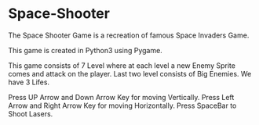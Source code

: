 # Space-Shooter
The Space Shooter Game is a recreation of famous Space Invaders Game.

This game is created in Python3 using Pygame.

This game consists of 7 Level where at each level a new Enemy Sprite comes and attack on the player.
Last two level consists of Big Enemies.
We have 3 Lifes.

Press UP Arrow and Down Arrow Key for moving Vertically.
Press Left Arrow and Right Arrow Key for moving Horizontally.
Press SpaceBar to Shoot Lasers.

